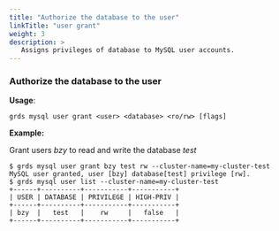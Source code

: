 ```yaml
---
title: "Authorize the database to the user"
linkTitle: "user grant"
weight: 3
description: >
   Assigns privileges of database to MySQL user accounts.
---
```


### Authorize the database to the user

**Usage**:

```shell script
grds mysql user grant <user> <database> <ro/rw> [flags]
```

**Example:** 

Grant users *bzy* to read and write the database *test*

```shell
$ grds mysql user grant bzy test rw --cluster-name=my-cluster-test
MySQL user granted, user [bzy] database[test] privilege [rw].
$ grds mysql user list --cluster-name=my-cluster-test
+------+----------+-----------+-----------+
| USER | DATABASE | PRIVILEGE | HIGH-PRIV |
+------+----------+-----------+-----------+
| bzy  |   test   |    rw     |   false   |
+------+----------+-----------+-----------+
```